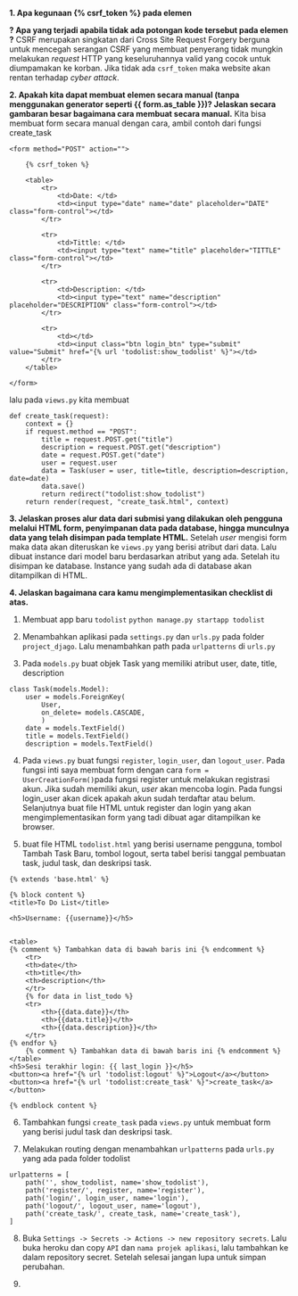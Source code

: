 **1. Apa kegunaan {% csrf_token %} pada elemen <form>? Apa yang terjadi apabila tidak ada potongan kode tersebut pada elemen <form>?**
CSRF merupakan singkatan dari Cross Site Request Forgery berguna untuk mencegah serangan CSRF yang membuat penyerang tidak mungkin melakukan *request* HTTP yang keseluruhannya valid yang cocok untuk diumpamakan ke korban. Jika tidak ada `csrf_token` maka website akan rentan terhadap *cyber attack*.

**2. Apakah kita dapat membuat elemen <form> secara manual (tanpa menggunakan generator seperti {{ form.as_table }})? Jelaskan secara gambaran besar bagaimana cara membuat <form> secara manual.**
Kita bisa membuat form secara manual dengan cara, ambil contoh dari fungsi create_task
```
<form method="POST" action="">

    {% csrf_token %}

    <table>
        <tr>
            <td>Date: </td>
            <td><input type="date" name="date" placeholder="DATE" class="form-control"></td>
        </tr>

        <tr>
            <td>Tittle: </td>
            <td><input type="text" name="title" placeholder="TITTLE" class="form-control"></td>
        </tr>

        <tr>
            <td>Description: </td>
            <td><input type="text" name="description" placeholder="DESCRIPTION" class="form-control"></td>
        </tr>

        <tr>
            <td></td>
            <td><input class="btn login_btn" type="submit" value="Submit" href="{% url 'todolist:show_todolist' %}"></td>
        </tr>
    </table>

</form>
```
lalu pada `views.py` kita membuat 
```
def create_task(request):
    context = {}
    if request.method == "POST":
        title = request.POST.get("title")
        description = request.POST.get("description")
        date = request.POST.get("date")
        user = request.user
        data = Task(user = user, title=title, description=description, date=date)
        data.save()
        return redirect("todolist:show_todolist")
    return render(request, "create_task.html", context)
```
**3. Jelaskan proses alur data dari submisi yang dilakukan oleh pengguna melalui HTML form, penyimpanan data pada database, hingga munculnya data yang telah disimpan pada template HTML.**
Setelah *user* mengisi form maka data akan diteruskan ke `views.py` yang berisi atribut dari data. Lalu dibuat instance dari model baru berdasarkan atribut yang ada. Setelah itu disimpan ke database. Instance yang sudah ada di database akan ditampilkan di HTML.

**4. Jelaskan bagaimana cara kamu mengimplementasikan checklist di atas.**
1. Membuat app baru `todolist`
`python manage.py startapp todolist`

2. Menambahkan aplikasi pada `settings.py` dan `urls.py` pada folder `project_djago`. Lalu menambahkan path pada `urlpatterns` di `urls.py`

3. Pada `models.py` buat objek Task yang memiliki atribut user, date, title, description
```
class Task(models.Model):
    user = models.ForeignKey(
        User,
        on_delete= models.CASCADE,
        )
    date = models.TextField()
    title = models.TextField()
    description = models.TextField()
```

4. Pada `views.py` buat fungsi
`register`, `login_user`, dan `logout_user`. Pada fungsi inti saya membuat form dengan cara
`form = UserCreationForm()`pada fungsi register untuk melakukan registrasi akun. Jika sudah memiliki akun, *user* akan mencoba login. Pada fungsi login_user akan dicek apakah akun sudah terdaftar atau belum.
Selanjutnya buat file HTML untuk register dan login yang akan mengimplementasikan form yang tadi dibuat agar ditampilkan ke browser.

5. buat file HTML `todolist.html` yang berisi username pengguna, tombol Tambah Task Baru, tombol logout, serta tabel berisi tanggal pembuatan task, judul task, dan deskripsi task.
```
{% extends 'base.html' %}

{% block content %}
<title>To Do List</title>

<h5>Username: {{username}}</h5>


<table>
{% comment %} Tambahkan data di bawah baris ini {% endcomment %}
    <tr>
    <th>date</th>
    <th>title</th>
    <th>description</th>
    </tr>
    {% for data in list_todo %}
    <tr>
        <th>{{data.date}}</th>
        <th>{{data.title}}</th>
        <th>{{data.description}}</th>
    </tr>
{% endfor %}
    {% comment %} Tambahkan data di bawah baris ini {% endcomment %}
</table>
<h5>Sesi terakhir login: {{ last_login }}</h5>
<button><a href="{% url 'todolist:logout' %}">Logout</a></button>
<button><a href="{% url 'todolist:create_task' %}">create_task</a></button>

{% endblock content %}
```

6. Tambahkan fungsi `create_task` pada `views.py` untuk membuat form yang berisi judul task dan deskripsi task.

7. Melakukan routing dengan menambahkan `urlpatterns` pada `urls.py` yang ada pada folder todolist
```
urlpatterns = [
    path('', show_todolist, name='show_todolist'),
    path('register/', register, name='register'),
    path('login/', login_user, name='login'),
    path('logout/', logout_user, name='logout'),
    path('create_task/', create_task, name='create_task'),
]
```

8. Buka `Settings -> Secrets -> Actions -> new repository secrets`. Lalu buka heroku dan copy `API` dan `nama projek aplikasi`, lalu tambahkan ke dalam repository secret. Setelah selesai jangan lupa untuk simpan perubahan.

9. 


